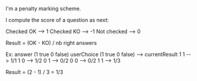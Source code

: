 I'm a penalty marking scheme. 

I compute the score of a question as next:

Checked OK --> 1
Checked KO --> -1
Not checked --> 0

Result = (OK - KO) / nb right answers

Ex: answer (1 true 0 false)  userChoice (1 true 0 false) --> currentResult
1  1   --> 1/1
1  0   --> 1/2
0  1   --> 0/2
0  0   --> 0/2
1  1   --> 1/3

Result = (2 - 1) / 3 = 1/3